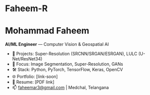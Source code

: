 # Faheem-R
# Mohammad Faheem
**AI/ML Engineer** — Computer Vision & Geospatial AI

- 🔭 Projects: Super-Resolution (SRCNN/SRGAN/ESRGAN), LULC (U-Net/ResNet34)
- 🎯 Focus: Image Segmentation, Super-Resolution, GANs
- 🛠️ Stack: Python, PyTorch, TensorFlow, Keras, OpenCV
- 🌐 Portfolio: [link-soon]
- 📄 Resume: [PDF link]
- 📫 faheemar3@gmail.com | Medchal, Telangana
